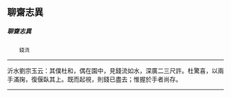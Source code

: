 

## 聊齋志異

##### 聊齋志異
　　`錢流`

* * *

沂水劉宗玉云：其僕杜和，偶在園中，見錢流如水，深廣二三尺許。杜驚喜，以兩手滿掬，復偃臥其上。既而起視，則錢已盡去；惟握於手者尚存。

* * *

